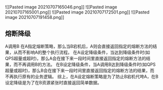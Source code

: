 ![[Pasted image 20210707165046.png]]
![[Pasted image 20210707165001.png]]
![[Pasted image 20210707172501.png]]
![[Pasted image 20210707191458.png]]

## 熔断降级
A调用B
在A指定熔断策略，那么当B宕机后，A则会直接返回指定的熔断方法的结果，从而不影响A的整个执行流程。
在A设定降级条件，当达到降级条件时(如QPS超量或超时)，那么A会在接下来一段时间里直接返回指定的熔断方法的结果，而不再调用B的方法。
在B设定降级条件，当A调用B达到降级条件时(如QPS超量或超时)，那么B会在接下来一段时间里直接返回指定的熔断方法的结果，而不再执行原有的业务逻辑。
综上，在A设定熔断策略是为了防止B宕机代垮A，在B设定降级是为了在B资源紧张时直接返回简单数据。